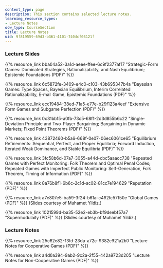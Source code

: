 ```yaml
---
content_type: page
description: This section contains selected lecture notes.
learning_resource_types:
- Lecture Notes
ocw_type: CourseSection
title: Lecture Notes
uid: 9f819559-69d3-b361-4101-740dcf03121f
---
```


### Lecture Slides

{{% resource_link bba04a52-3a1d-aeee-ffee-6c9f2377af17 "Strategic-Form Games: Dominated Strategies, Rationalizability, and Nash Equilibrium; Epistemic Foundations (PDF)" %}}

{{% resource_link 6c5872fe-3409-e4c0-c103-43b695347b4a "Bayesian Games: Type Spaces, Bayesian Equilibrium, Interim Correlated Rationalizability, E-mail Game, Epistemic Foundations (PDF)" %}}

{{% resource_link ecc19484-38ed-71a5-e77e-b29f123a4eef "Extensive Form Games and Subgame Perfection (PDF)" %}}

{{% resource_link 0c31bb15-a0fb-73c5-68f1-2d3d855b6c22 "Single-Deviation Principle and Two-Player Bargaining; Bargaining in Dynamic Markets; Fixed Point Theorems (PDF)" %}}

{{% resource_link 43872460-b5a6-668f-0e07-06ec6061ce65 "Equilibrium Refinements: Sequential, Perfect, and Proper Equilibria; Forward Induction, Iterated Weak Dominance, and Stable Equilibria (PDF)" %}}

{{% resource_link 3fc58b6d-07a7-3055-a44d-cbc5aaacc738 "Repeated Games with Perfect Monitoring: Folk Theorem and Optimal Penal Codes; Repeated Games with Imperfect Public Monitoring: Self-Generation, Folk Theorem, Timing of Information (PDF)" %}}

{{% resource_link 8a76b8f1-6b6c-2c1d-ac02-81cc7e194629 "Reputation (PDF)" %}}

{{% resource_link a7e807e5-ba59-3f24-b61a-c492fc57f50e "Global Games (PDF)" %}} (Slides courtesy of Muhamet Yildiz.) 

{{% resource_link 1021599d-ba35-52e2-eb3b-bf9deebf57a7 "Supermodulaity (PDF)" %}} (Slides courtesy of Muhamet Yildiz.) 

### Lecture Notes

{{% resource_link 25c82e82-13fd-23da-a72c-9382e921a2b0 "Lecture Notes for Cooperative Games (PDF)" %}}

{{% resource_link a4d0a394-9ab2-9c2a-2f55-442a9723d205 "Lecture Notes for Non-Cooperative Games (PDF)" %}}